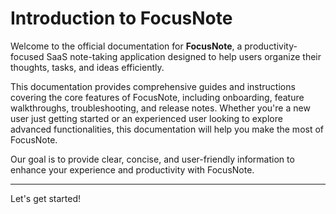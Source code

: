 # Introduction to FocusNote

Welcome to the official documentation for **FocusNote**, a productivity-focused SaaS note-taking application designed to help users organize their thoughts, tasks, and ideas efficiently.

This documentation provides comprehensive guides and instructions covering the core features of FocusNote, including onboarding, feature walkthroughs, troubleshooting, and release notes. Whether you're a new user just getting started or an experienced user looking to explore advanced functionalities, this documentation will help you make the most of FocusNote.

Our goal is to provide clear, concise, and user-friendly information to enhance your experience and productivity with FocusNote.

---

Let's get started!



